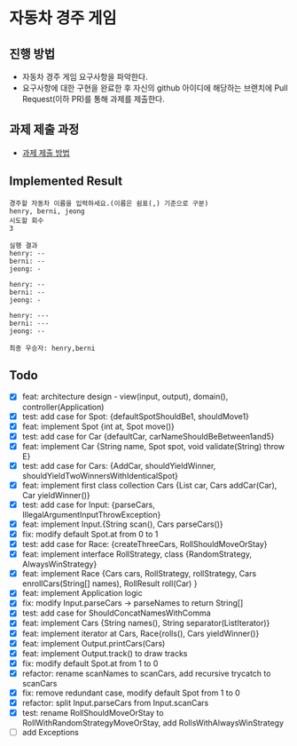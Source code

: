 # 자동차 경주 게임

## 진행 방법

* 자동차 경주 게임 요구사항을 파악한다.
* 요구사항에 대한 구현을 완료한 후 자신의 github 아이디에 해당하는 브랜치에 Pull Request(이하 PR)를 통해 과제를 제출한다.

## 과제 제출 과정

* [과제 제출 방법](https://github.com/next-step/nextstep-docs/tree/master/precourse)

## Implemented Result

```
경주할 자동차 이름을 입력하세요.(이름은 쉼표(,) 기준으로 구분)
henry, berni, jeong
시도할 회수
3

실행 결과
henry: --
berni: --
jeong: -

henry: --
berni: --
jeong: -

henry: ---
berni: ---
jeong: --

최종 우승자: henry,berni
```

## Todo

- [x] feat: architecture design - view(input, output), domain(), controller(Application)
- [x] test: add case for Spot: {defaultSpotShouldBe1, shouldMove1}
- [x] feat: implement Spot {int at, Spot move()}
- [x] test: add case for Car {defaultCar, carNameShouldBeBetween1and5}
- [x] feat: implement Car {String name, Spot spot, void validate(String) throw E}
- [x] test: add case for Cars: {AddCar, shouldYieldWinner, shouldYieldTwoWinnersWithIdenticalSpot}
- [x] feat: implement first class collection Cars {List<Car> car, Cars addCar(Car), Car yieldWinner()}
- [x] test: add case for Input: {parseCars, IllegalArgumentInputThrowException}
- [x] feat: implement Input.{String scan(), Cars parseCars()}
- [x] fix: modify default Spot.at from 0 to 1
- [x] test: add case for Race: {createThreeCars, RollShouldMoveOrStay}
- [x] feat: implement interface RollStrategy, class {RandomStrategy, AlwaysWinStrategy}
- [x] feat: implement Race {Cars cars, RollStrategy, rollStrategy, Cars enrollCars(String[] names), RollResult roll(Car)
  }
- [x] feat: implement Application logic
- [x] fix: modify Input.parseCars -> parseNames to return String[]
- [x] test: add case for ShouldConcatNamesWithComma
- [x] feat: implement Cars {String names(), String separator(ListIterator<Car>)}
- [x] feat: implement iterator at Cars, Race{rolls(), Cars yieldWinner()}
- [x] feat: implement Output.printCars(Cars)
- [x] feat: implement Output.track() to draw tracks
- [x] fix: modify default Spot.at from 1 to 0
- [x] refactor: rename scanNames to scanCars, add recursive trycatch to scanCars
- [x] fix: remove redundant case, modify default Spot from 1 to 0
- [x] refactor: split Input.parseCars from Input.scanCars
- [x] test: rename RollShouldMoveOrStay to RollWithRandomStrategyMoveOrStay, add RollsWithAlwaysWinStrategy
- [ ] add Exceptions
